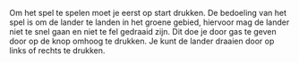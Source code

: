 Om het spel te spelen moet je eerst op start drukken.
De bedoeling van het spel is om de lander te landen in het groene gebied, 
hiervoor mag de lander niet te snel gaan en niet te fel gedraaid zijn.
Dit doe je door gas te geven door op de knop omhoog te drukken.
Je kunt de lander draaien door op links of rechts te drukken.